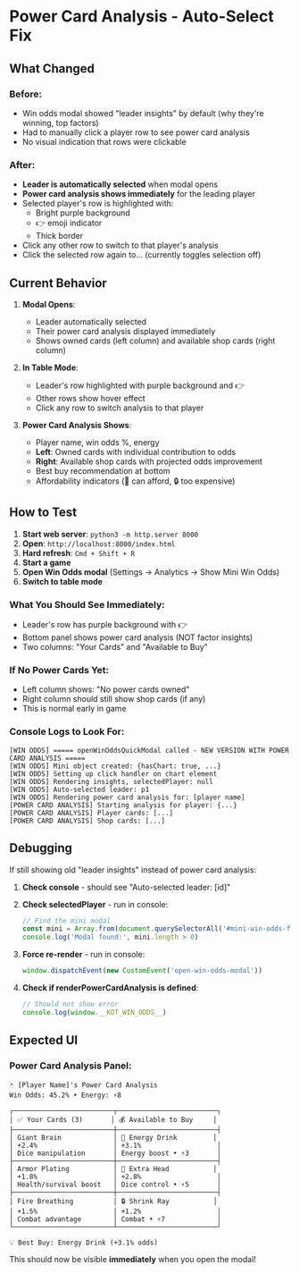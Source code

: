 # Power Card Analysis - Auto-Select Fix

## What Changed

### Before:
- Win odds modal showed "leader insights" by default (why they're winning, top factors)
- Had to manually click a player row to see power card analysis
- No visual indication that rows were clickable

### After:
- **Leader is automatically selected** when modal opens
- **Power card analysis shows immediately** for the leading player
- Selected player's row is highlighted with:
  - Bright purple background
  - 👉 emoji indicator
  - Thick border
- Click any other row to switch to that player's analysis
- Click the selected row again to... (currently toggles selection off)

## Current Behavior

1. **Modal Opens**:
   - Leader automatically selected
   - Their power card analysis displayed immediately
   - Shows owned cards (left column) and available shop cards (right column)

2. **In Table Mode**:
   - Leader's row highlighted with purple background and 👉
   - Other rows show hover effect
   - Click any row to switch analysis to that player

3. **Power Card Analysis Shows**:
   - Player name, win odds %, energy
   - **Left**: Owned cards with individual contribution to odds
   - **Right**: Available shop cards with projected odds improvement
   - Best buy recommendation at bottom
   - Affordability indicators (💎 can afford, 🔒 too expensive)

## How to Test

1. **Start web server**: `python3 -m http.server 8000`
2. **Open**: `http://localhost:8000/index.html`
3. **Hard refresh**: `Cmd + Shift + R`
4. **Start a game**
5. **Open Win Odds modal** (Settings → Analytics → Show Mini Win Odds)
6. **Switch to table mode**

### What You Should See Immediately:
- Leader's row has purple background with 👉
- Bottom panel shows power card analysis (NOT factor insights)
- Two columns: "Your Cards" and "Available to Buy"

### If No Power Cards Yet:
- Left column shows: "No power cards owned"
- Right column should still show shop cards (if any)
- This is normal early in game

### Console Logs to Look For:
```
[WIN ODDS] ===== openWinOddsQuickModal called - NEW VERSION WITH POWER CARD ANALYSIS =====
[WIN ODDS] Mini object created: {hasChart: true, ...}
[WIN ODDS] Setting up click handler on chart element
[WIN ODDS] Rendering insights, selectedPlayer: null
[WIN ODDS] Auto-selected leader: p1
[WIN ODDS] Rendering power card analysis for: [player name]
[POWER CARD ANALYSIS] Starting analysis for player: {...}
[POWER CARD ANALYSIS] Player cards: [...]
[POWER CARD ANALYSIS] Shop cards: [...]
```

## Debugging

If still showing old "leader insights" instead of power card analysis:

1. **Check console** - should see "Auto-selected leader: [id]"
2. **Check selectedPlayer** - run in console:
   ```javascript
   // Find the mini modal
   const mini = Array.from(document.querySelectorAll('#mini-win-odds-floating'))
   console.log('Modal found:', mini.length > 0)
   ```

3. **Force re-render** - run in console:
   ```javascript
   window.dispatchEvent(new CustomEvent('open-win-odds-modal'))
   ```

4. **Check if renderPowerCardAnalysis is defined**:
   ```javascript
   // Should not show error
   console.log(window.__KOT_WIN_ODDS__)
   ```

## Expected UI

### Power Card Analysis Panel:
```
🃏 [Player Name]'s Power Card Analysis
Win Odds: 45.2% • Energy: ⚡8

┌─────────────────────────┬─────────────────────────┐
│ ✅ Your Cards (3)       │ 💰 Available to Buy     │
├─────────────────────────┼─────────────────────────┤
│ Giant Brain             │ 💎 Energy Drink         │
│ +2.4%                   │ +3.1%                   │
│ Dice manipulation       │ Energy boost • ⚡3       │
├─────────────────────────┼─────────────────────────┤
│ Armor Plating           │ 💎 Extra Head           │
│ +1.8%                   │ +2.8%                   │
│ Health/survival boost   │ Dice control • ⚡5       │
├─────────────────────────┼─────────────────────────┤
│ Fire Breathing          │ 🔒 Shrink Ray           │
│ +1.5%                   │ +1.2%                   │
│ Combat advantage        │ Combat • ⚡7             │
└─────────────────────────┴─────────────────────────┘

💡 Best Buy: Energy Drink (+3.1% odds)
```

This should now be visible **immediately** when you open the modal!
